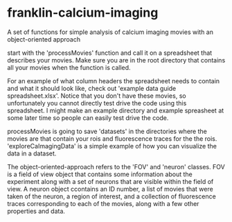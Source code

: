 # franklin-calcium-imaging
A set of functions for simple analysis of calcium imaging movies with an object-oriented approach 

start with the 'processMovies' function and call it on a spreadsheet that describes your movies. Make sure you are in the root directory that contains all your movies when the function is called. 

For an example of what column headers the spreadsheet needs to contain and what it should look like, check out 'example data guide spreadsheet.xlsx'. Notice that you don't have these movies, so unfortunately you cannot directly test drive the code using this spreadsheet. I might make an example directory and example spreasheet at some later time so people can easily test drive the code. 

processMovies is going to save 'datasets' in the directories where the movies are that contain your rois and fluorescence traces for the the rois. 'exploreCaImagingData' is a simple example of how you can visualize the data in a dataset. 

The object-oriented-approach refers to the 'FOV' and 'neuron' classes. FOV is a field of view object that contains some information about the experiment along with a set of neurons that are visible within the field of view. A neuron object ccontains an ID number, a list of movies that were taken of the neuron, a region of interest, and a collection of fluorescence traces corresponding to each of the movies, along with a few other properties and data. 

